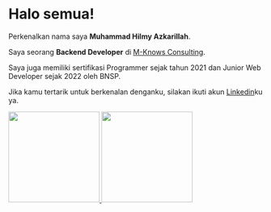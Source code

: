 # Halo semua! 

Perkenalkan nama saya **Muhammad Hilmy Azkarillah**.<br>

Saya seorang **Backend Developer** di [M-Knows Consulting](https://www.m-knowsconsulting.com/).<br>

Saya juga memiliki sertifikasi Programmer sejak tahun 2021 dan Junior Web Developer sejak 2022 oleh BNSP.<br>

Jika kamu tertarik untuk berkenalan denganku, silakan ikuti akun [Linkedin](https://www.linkedin.com/in/mhazrla/)ku ya.


<p align="left">
<a href="https://github.com/mhazrla">
  <img height="180em" src="https://github-readme-stats-eight-theta.vercel.app/api?username=mhazrla&show_icons=true&theme=algolia&include_all_commits=true&count_private=true"/>
  <img height="180em" src="https://github-readme-stats-eight-theta.vercel.app/api/top-langs/?username=mhazrla&layout=compact&theme=algolia"/>
</a>
</p>
